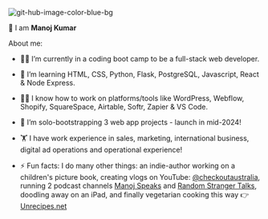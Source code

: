 ![git-hub-image-color-blue-bg](https://github.com/emanoj1/emanoj1/assets/37259245/21c79dde-4741-4305-b3aa-3c7ebf368710)

👋 I am **Manoj Kumar**

About me:

- 👨‍💻 I’m currently in a coding boot camp to be a full-stack web developer.
- 🌱 I’m learning HTML, CSS, Python, Flask, PostgreSQL, Javascript, React & Node Express.
- 👷‍♂️ I know how to work on platforms/tools like WordPress, Webflow, Shopify, SquareSpace, Airtable, Softr, Zapier & VS Code.  
- 🚀 I’m solo-bootstrapping 3 web app projects - launch in mid-2024!
- 🏋 I have work experience in sales, marketing, international business, digital ad operations and operational experience!

- ⚡ Fun facts: I do many other things: an indie-author working on a children's picture book, creating vlogs on YouTube: [@checkoutaustralia](https://youtube.com/@checkoutaustralia), running 2 podcast channels  [Manoj Speaks](https://podcasters.spotify.com/pod/show/manojspeaks) and [Random Stranger Talks](https://randomstrangertalk.com/), doodling away on an iPad, and finally vegetarian cooking this way 👉 [Unrecipes.net](https://unrecipes.net)
